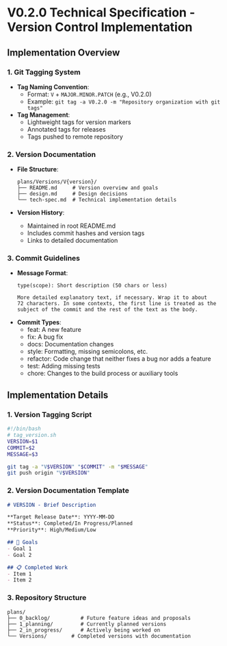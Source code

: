 # V0.2.0 Technical Specification - Version Control Implementation

## Implementation Overview

### 1. Git Tagging System
- **Tag Naming Convention**:
  - Format: `V` + `MAJOR.MINOR.PATCH` (e.g., V0.2.0)
  - Example: `git tag -a V0.2.0 -m "Repository organization with git tags"`
- **Tag Management**:
  - Lightweight tags for version markers
  - Annotated tags for releases
  - Tags pushed to remote repository

### 2. Version Documentation
- **File Structure**:
  ```
  plans/Versions/V{version}/
  ├── README.md     # Version overview and goals
  ├── design.md     # Design decisions
  └── tech-spec.md  # Technical implementation details
  ```

- **Version History**:
  - Maintained in root README.md
  - Includes commit hashes and version tags
  - Links to detailed documentation

### 3. Commit Guidelines
- **Message Format**:
  ```
  type(scope): Short description (50 chars or less)
  
  More detailed explanatory text, if necessary. Wrap it to about
  72 characters. In some contexts, the first line is treated as the
  subject of the commit and the rest of the text as the body.
  ```
- **Commit Types**:
  - feat: A new feature
  - fix: A bug fix
  - docs: Documentation changes
  - style: Formatting, missing semicolons, etc.
  - refactor: Code change that neither fixes a bug nor adds a feature
  - test: Adding missing tests
  - chore: Changes to the build process or auxiliary tools

## Implementation Details

### 1. Version Tagging Script
```bash
#!/bin/bash
# tag_version.sh
VERSION=$1
COMMIT=$2
MESSAGE=$3

git tag -a "V$VERSION" "$COMMIT" -m "$MESSAGE"
git push origin "V$VERSION"
```

### 2. Version Documentation Template
```markdown
# VERSION - Brief Description

**Target Release Date**: YYYY-MM-DD  
**Status**: Completed/In Progress/Planned  
**Priority**: High/Medium/Low

## 🎯 Goals
- Goal 1
- Goal 2

## 📋 Completed Work
- Item 1
- Item 2
```

### 3. Repository Structure
```
plans/
├── 0_backlog/          # Future feature ideas and proposals
├── 1_planning/         # Currently planned versions
├── 2_in_progress/      # Actively being worked on
└── Versions/        # Completed versions with documentation
```
